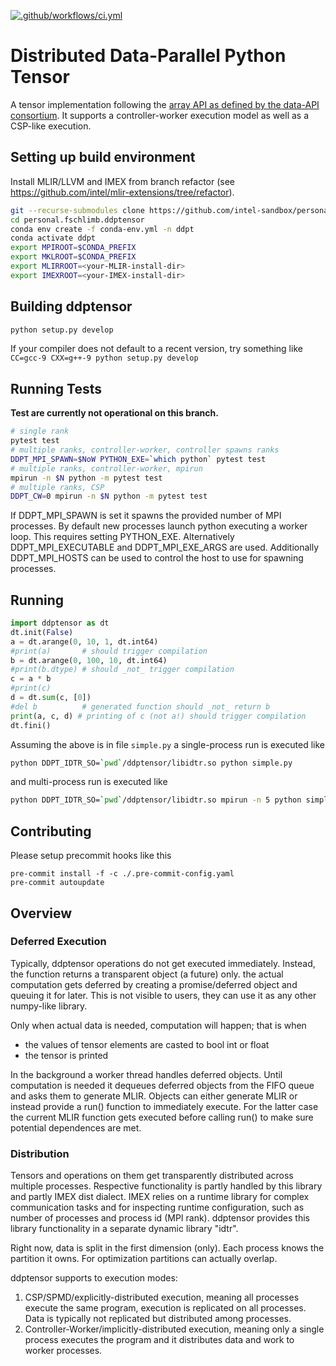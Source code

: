 [![.github/workflows/ci.yml](https://github.com/intel-sandbox/personal.fschlimb.ddptensor/actions/workflows/ci.yml/badge.svg)](https://github.com/intel-sandbox/personal.fschlimb.ddptensor/actions/workflows/ci.yml)
# Distributed Data-Parallel Python Tensor
A tensor implementation following the [array API as defined by the data-API consortium](https://data-apis.org/array-api/latest/index.html).
It supports a controller-worker execution model as well as a CSP-like execution.

## Setting up build environment
Install MLIR/LLVM and IMEX from branch refactor (see https://github.com/intel/mlir-extensions/tree/refactor).
```bash
git --recurse-submodules clone https://github.com/intel-sandbox/personal.fschlimb.ddptensor
cd personal.fschlimb.ddptensor
conda env create -f conda-env.yml -n ddpt
conda activate ddpt
export MPIROOT=$CONDA_PREFIX
export MKLROOT=$CONDA_PREFIX
export MLIRROOT=<your-MLIR-install-dir>
export IMEXROOT=<your-IMEX-install-dir>
```
## Building ddptensor
```bash
python setup.py develop
```
If your compiler does not default to a recent version, try something like `CC=gcc-9 CXX=g++-9 python setup.py develop`

## Running Tests
__Test are currently not operational on this branch.__

```bash
# single rank
pytest test
# multiple ranks, controller-worker, controller spawns ranks
DDPT_MPI_SPAWN=$NoW PYTHON_EXE=`which python` pytest test
# multiple ranks, controller-worker, mpirun
mpirun -n $N python -m pytest test
# multiple ranks, CSP
DDPT_CW=0 mpirun -n $N python -m pytest test
```

If DDPT_MPI_SPAWN is set it spawns the provided number of MPI processes.
By default new processes launch python executing a worker loop.
This requires setting PYTHON_EXE.
Alternatively DDPT_MPI_EXECUTABLE and DDPT_MPI_EXE_ARGS are used.
Additionally DDPT_MPI_HOSTS can be used to control the host to use for spawning processes.

## Running
```python
import ddptensor as dt
dt.init(False)
a = dt.arange(0, 10, 1, dt.int64)
#print(a)       # should trigger compilation
b = dt.arange(0, 100, 10, dt.int64)
#print(b.dtype) # should _not_ trigger compilation
c = a * b
#print(c)
d = dt.sum(c, [0])
#del b          # generated function should _not_ return b
print(a, c, d) # printing of c (not a!) should trigger compilation
dt.fini()
```
Assuming the above is in file `simple.py` a single-process run is executed like
```bash
python DDPT_IDTR_SO=`pwd`/ddptensor/libidtr.so python simple.py
```
and multi-process run is executed like
```bash
python DDPT_IDTR_SO=`pwd`/ddptensor/libidtr.so mpirun -n 5 python simple.py
```

## Contributing
Please setup precommit hooks like this
```
pre-commit install -f -c ./.pre-commit-config.yaml
pre-commit autoupdate
```

## Overview
### Deferred Execution
Typically, ddptensor operations do not get executed immediately. Instead, the function returns a transparent object (a future) only.
the actual computation gets deferred by creating a promise/deferred object and queuing it for later. This is not visible to users, they can use it as any other numpy-like library.

Only when actual data is needed, computation will happen; that is when
- the values of tensor elements are casted to bool int or float
- the tensor is printed

In the background a worker thread handles deferred objects. Until computation is needed it dequeues deferred objects from the FIFO queue and asks them to generate MLIR.
Objects can either generate MLIR or instead provide a run() function to immediately execute. For the latter case the current MLIR function gets executed before calling run() to make sure potential dependences are met.

### Distribution
Tensors and operations on them get transparently distributed across multiple processes. Respective functionality is partly handled by this library and partly IMEX dist dialect.
IMEX relies on a runtime library for complex communication tasks and for inspecting runtime configuration, such as number of processes and process id (MPI rank).
ddptensor provides this library functionality in a separate dynamic library "idtr".

Right now, data is split in the first dimension (only). Each process knows the partition it owns. For optimization partitions can actually overlap.

ddptensor supports to execution modes:
1. CSP/SPMD/explicitly-distributed execution, meaning all processes execute the same program, execution is replicated on all processes. Data is typically not replicated but distributed among processes.
2. Controller-Worker/implicitly-distributed execution, meaning only a single process executes the program and it distributes data and work to worker processes.
